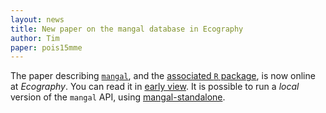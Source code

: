```yaml
---
layout: news
title: New paper on the mangal database in Ecography
author: Tim
paper: pois15mme
---
```


The paper describing [`mangal`][mg], and the [associated `R` package][rm], is
now online at *Ecography*. You can read it in [early view][ev]. It is possible
to run a *local* version of the `mangal` API, using [mangal-standalone][ms].

[mg]: http://mangal.io
[ev]: http://onlinelibrary.wiley.com/doi/10.1111/ecog.00976/abstract
[ms]: https://github.com/mangal-wg/mangal-standalone
[rm]: https://github.com/mangal-wg/rmangal

